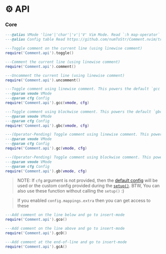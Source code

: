# ⚙️ API

### Core

<!-- ---Line comment with a count -->
<!-- ---@param count integer Number of lines. (default: `vim.v.count`) -->
<!-- ---@param cfg Config If not provided, will use the default config -->
<!-- require('Comment.api').gcc_count(count, cfg) -->

```lua
---@alias VMode 'line'|'char'|'v'|'V' Vim Mode. Read `:h map-operator`
---@alias Config table Read https://github.com/numToStr/Comment.nvim/tree/master#configuration-optional

---Toggle comment on the current line (using linewise comment)
require('Comment.api').toggle()

---Comment the current line (using linewise comment)
require('Comment.api').comment()

---Uncomment the current line (using linewise comment)
require('Comment.api').uncomment()

---Toggle comment using linewise comment. This powers the default `gcc` mapping.
---@param vmode VMode
---@param cfg Config
require('Comment.api').gcc(vmode, cfg)

---Toggle comment using blockwise comment. This powers the default `gbc` mapping.
---@param vmode VMode
---@param cfg Config
require('Comment.api').gbc(vmode, cfg)

---(Operator-Pending) Toggle comment using linewise comment. This powers the default `gc` mapping.
---@param vmode VMode
---@param cfg Config
require('Comment.api').gc(vmode, cfg)

---(Operator-Pending) Toggle comment using blockwise comment. This powers the default `gb` mapping.
---@param vmode VMode
---@param cfg Config
require('Comment.api').gb(vmode, cfg)
```

> NOTE: If `cfg` argument is not provided, then the [default config](https://github.com/numToStr/Comment.nvim/tree/master#configuration-optional) will be used or the custom config provided during the [`setup()`](https://github.com/numToStr/Comment.nvim/tree/master#setup). BTW, You can also use these function without calling the `setup()` :)

> If you enabled `config.mappings.extra` then you can get access to these

```lua
---Add comment on the line below and go to insert-mode
require('Comment.api').gco()

---Add comment on the line above and go to insert-mode
require('Comment.api').gcO()

---Add comment at the end-of-line and go to insert-mode
require('Comment.api').gcA()
```

<!-- TODO: -->
<!-- - Document `opfunc` -->
<!-- - Document `extra` -->
